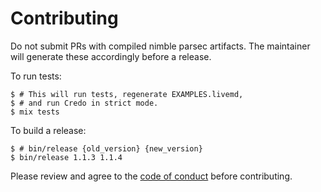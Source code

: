 # Contributing

Do not submit PRs with compiled nimble parsec artifacts. The maintainer
will generate these accordingly before a release.

To run tests:
```shell
$ # This will run tests, regenerate EXAMPLES.livemd,
$ # and run Credo in strict mode.
$ mix tests
```

To build a release:
```shell
$ # bin/release {old_version} {new_version}
$ bin/release 1.1.3 1.1.4
```

Please review and agree to the [code of conduct](./CODE_OF_CONDUCT.md) before
contributing.
